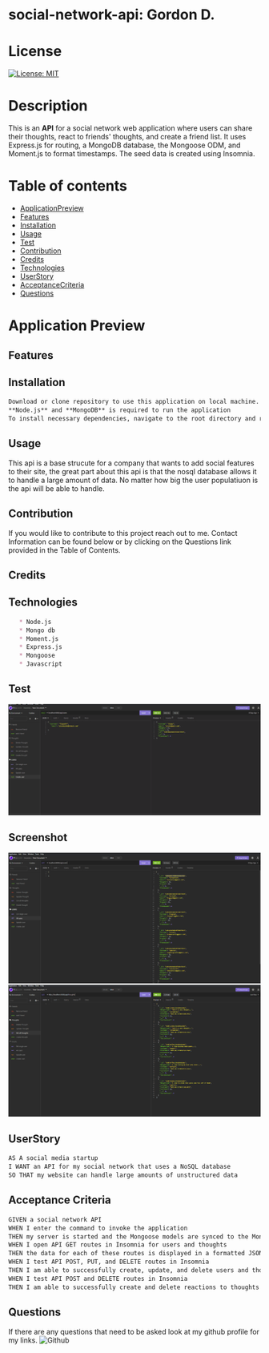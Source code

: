 # social-network-api: Gordon D.

# License
[![License: MIT](https://img.shields.io/badge/License-MIT-yellow.svg)](https://opensource.org/licenses/MIT)

# Description
This is an **API** for a social network web application where users can share their thoughts, react to friends' thoughts, and create a friend list. It uses Express.js for routing, a MongoDB database, the Mongoose ODM, and Moment.js to format timestamps. The seed data is created using Insomnia.

# Table of contents

   * [ApplicationPreview](#Application-Preview)
   * [Features](#Features)
   * [Installation](#Installation)
   * [Usage](#Usage)
   * [Test](#Test)
   * [Contribution](#Contribution)
   * [Credits](#Credits)
   * [Technologies](#Technologies)
   * [UserStory](#User-Story)
   * [AcceptanceCriteria](#Acceptance-Criteria)
   * [Questions](#Questions)

# Application Preview

## Features

## Installation
```md
Download or clone repository to use this application on local machine.
**Node.js** and **MongoDB** is required to run the application
To install necessary dependencies, navigate to the root directory and run the following command: **npm i**
```

## Usage
This api is a base strucute for a company that wants to add social features to their site, the great part about this api is that the nosql database allows it to handle a large amount of data. No matter how big the user populatiuon is the api will be able to handle. 



## Contribution
If you would like to contribute to this project reach out to me. Contact Information can be found below or by clicking on the Questions link provided in the Table of Contents.
## Credits

## Technologies
```md
   * Node.js
   * Mongo db
   * Moment.js
   * Express.js
   * Mongoose
   * Javascript
```

## Test
![](./assets/socialnetworkapi.gif)

## Screenshot
![](./assets/socialusers.PNG)
![](./assets/thoughtssocial.PNG)



## UserStory

```md
AS A social media startup
I WANT an API for my social network that uses a NoSQL database
SO THAT my website can handle large amounts of unstructured data
```

## Acceptance Criteria

```md
GIVEN a social network API
WHEN I enter the command to invoke the application
THEN my server is started and the Mongoose models are synced to the MongoDB database
WHEN I open API GET routes in Insomnia for users and thoughts
THEN the data for each of these routes is displayed in a formatted JSON
WHEN I test API POST, PUT, and DELETE routes in Insomnia
THEN I am able to successfully create, update, and delete users and thoughts in my database
WHEN I test API POST and DELETE routes in Insomnia
THEN I am able to successfully create and delete reactions to thoughts and add and remove friends to a user’s friend list
```

## Questions
If there are any questions that need to be asked look at my github profile for my links.
![Github](https://github.com/GordyD97)
